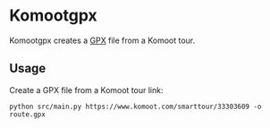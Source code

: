 # Komootgpx

Komootgpx creates a [GPX](https://en.wikipedia.org/wiki/GPS_Exchange_Format) file from a Komoot tour.  

## Usage

Create a GPX file from a Komoot tour link:

```shell
python src/main.py https://www.komoot.com/smarttour/33303609 -o route.gpx
```
